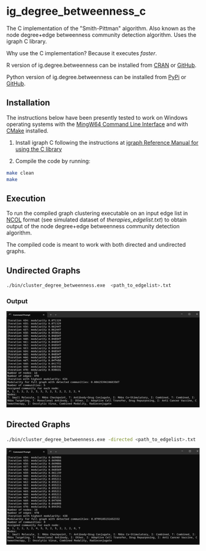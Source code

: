 # ig_degree_betweenness_c

The C implementation of the "Smith-Pittman" algorithm. Also known as the node degree+edge betweenness community detection algorithm. Uses the igraph C library. 

Why use the C implementation? Because it executes *faster*.

R version of ig.degree.betweenness can be installed from [CRAN](https://cran.r-project.org/web/packages/ig.degree.betweenness/index.html) or [GitHub](https://github.com/benyamindsmith/ig.degree.betweenness).

Python version of ig.degree.betweenness can be installed from [PyPi](https://pypi.org/project/ig-degree-betweenness/) or [GitHub](https://github.com/benyamindsmith/ig_degree_betweenness_py).

## Installation

The instructions below have been presently tested to work on Windows operating systems with the [MingW64 Command Line Interface](https://www.mingw-w64.org/) and with [CMake](https://cmake.org/download/) installed.

1. Install igraph C following the instructions at [igraph Reference Manual for using the C library](https://igraph.org/c/html/0.10.16/igraph-Installation.html)

2. Compile the code by running: 

```sh
make clean
make
```

## Execution

To run the compiled graph clustering executable on an input edge list in [NCOL](https://igraph.org/c/html/0.9.7/igraph-Foreign.html) format (see simulated dataset of *therapies_edgelist.txt*) to obtain output of the node degree+edge betweenness community detection algorithm. 

The compiled code is meant to work with both directed and undirected graphs. 

## Undirected Graphs

```sh
./bin/cluster_degree_betweenness.exe  <path_to_edgelist>.txt
```
### Output

![](./utils/NDEB_undirected%20therapies_edgelist.png)


## Directed Graphs

```sh
./bin/cluster_degree_betweenness.exe -directed <path_to_edgelist>.txt
```
![](./utils/NDEB_directed%20therapies_edgelist.png)

